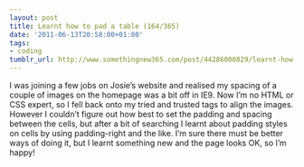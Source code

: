 ```yaml
---
layout: post
title: Learnt how to pad a table (164/365)
date: '2011-06-13T20:58:00+01:00'
tags:
- coding
tumblr_url: http://www.somethingnew365.com/post/44286000829/learnt-how-to-pad-a-table-164365
---
```

I was joining a few jobs on Josie’s website and realised my spacing of a couple of images on the homepage was a bit off in IE9.
Now I’m no HTML or CSS expert, so I fell back onto my tried and trusted <table> tags to align the images. However I couldn’t figure out how best to set the padding and spacing between the cells, but after a bit of searching I learnt about padding styles on cells by using padding-right and the like.
I’m sure there must be better ways of doing it, but I learnt something new and the page looks OK, so I’m happy!

